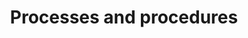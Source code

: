 ---
id: swag-committee-process
description: Processes and procedures that guide the swag committee
title: Processes and procedures
sidebar_position: 2

---